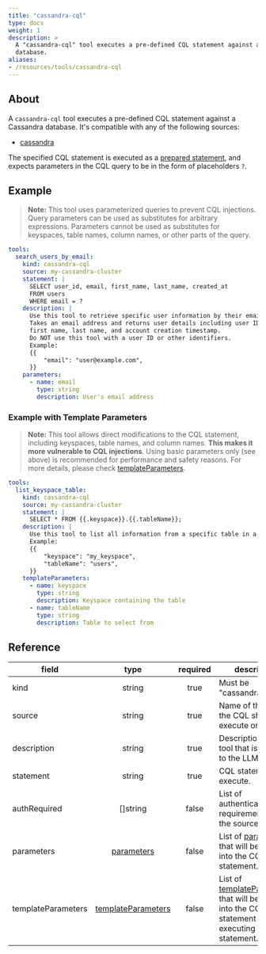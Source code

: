 ```yaml
---
title: "cassandra-cql"
type: docs
weight: 1
description: > 
  A "cassandra-cql" tool executes a pre-defined CQL statement against a Cassandra
  database.
aliases:
- /resources/tools/cassandra-cql
---
```


## About

A `cassandra-cql` tool executes a pre-defined CQL statement against a Cassandra
database. It's compatible with any of the following sources:

- [cassandra](../sources/cassandra.md)

The specified CQL statement is executed as a [prepared statement][cassandra-prepare],
and expects parameters in the CQL query to be in the form of placeholders `?`.

[cassandra-prepare]: https://docs.datastax.com/en/developer/go-driver/4.8/cql-prepared-statements/

## Example

> **Note:** This tool uses parameterized queries to prevent CQL injections.
> Query parameters can be used as substitutes for arbitrary expressions.
> Parameters cannot be used as substitutes for keyspaces, table names, column names,
> or other parts of the query.

```yaml
tools:
  search_users_by_email:
    kind: cassandra-cql
    source: my-cassandra-cluster
    statement: |
      SELECT user_id, email, first_name, last_name, created_at 
      FROM users 
      WHERE email = ?
    description: |
      Use this tool to retrieve specific user information by their email address.
      Takes an email address and returns user details including user ID, email, 
      first name, last name, and account creation timestamp.
      Do NOT use this tool with a user ID or other identifiers.
      Example:
      {{
          "email": "user@example.com",
      }}
    parameters:
      - name: email
        type: string
        description: User's email address
```

### Example with Template Parameters

> **Note:** This tool allows direct modifications to the CQL statement,
> including keyspaces, table names, and column names. **This makes it more
> vulnerable to CQL injections**. Using basic parameters only (see above) is
> recommended for performance and safety reasons. For more details, please check
> [templateParameters](../#template-parameters).

```yaml
tools:
  list_keyspace_table:
    kind: cassandra-cql
    source: my-cassandra-cluster
    statement: |
      SELECT * FROM {{.keyspace}}.{{.tableName}};
    description: |
      Use this tool to list all information from a specific table in a keyspace.
      Example:
      {{
          "keyspace": "my_keyspace",
          "tableName": "users",
      }}
    templateParameters:
      - name: keyspace
        type: string
        description: Keyspace containing the table
      - name: tableName
        type: string
        description: Table to select from
```

## Reference

| **field**          |                  **type**                        | **required** | **description**                                                                                                                            |
|--------------------|:------------------------------------------------:|:------------:|--------------------------------------------------------------------------------------------------------------------------------------------|
| kind               |                   string                         |     true     | Must be "cassandra-cql".                                                                                                                   |
| source             |                   string                         |     true     | Name of the source the CQL should execute on.                                                                                              |
| description        |                   string                         |     true     | Description of the tool that is passed to the LLM.                                                                                         |
| statement          |                   string                         |     true     | CQL statement to execute.                                                                                                                  |
| authRequired       |                []string                         |    false     | List of authentication requirements for the source.                                                                                        |
| parameters         | [parameters](../#specifying-parameters)       |    false     | List of [parameters](../#specifying-parameters) that will be inserted into the CQL statement.                                           |
| templateParameters | [templateParameters](../#template-parameters) |    false     | List of [templateParameters](../#template-parameters) that will be inserted into the CQL statement before executing prepared statement. |
